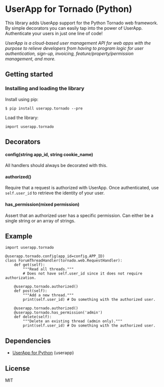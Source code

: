 # UserApp for Tornado (Python)

This library adds UserApp support for the Python Tornado web framework. By simple decorators you can easily tap into the power of UserApp. Authenticate your users in just one line of code!

*UserApp is a cloud-based user management API for web apps with the purpose to relieve developers from having to program logic for user authentication, sign-up, invoicing, feature/property/permission management, and more.*

## Getting started

### Installing and loading the library

Install using pip:

    $ pip install userapp.tornado --pre

Load the library:

    import userapp.tornado
    
## Decorators

#### config(string app_id, string cookie_name)

All handlers should always be decorated with this.

#### authorized()

Require that a request is authorized with UserApp. Once authenticated, use `self.user_id` to retrieve the identity of your user.

#### has_permission(mixed permission)

Assert that an authorized user has a specific permission. Can either be a single string or an array of strings.

## Example

    import userapp.tornado

    @userapp.tornado.config(app_id=config.APP_ID)
    class ForumThreadHandler(tornado.web.RequestHandler):
        def get(self):
            """Read all threads."""
            # Does not have self.user_id since it does not require authorization.
            
        @userapp.tornado.authorized()
        def post(self):
            """Add a new thread."""
            print(self.user_id) # Do something with the authorized user.
            
        @userapp.tornado.authorized()
        @userapp.tornado.has_permission('admin')
        def delete(self):
            """Delete an existing thread (admin only)."""
            print(self.user_id) # Do something with the authorized user.

## Dependencies

* [UserApp for Python](https://github.com/userapp-io/userapp-python) (userapp)

## License

MIT
